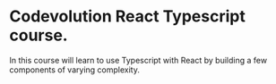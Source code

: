 # Codevolution React Typescript course.
In this course will learn to use Typescript with React by building a few components of varying complexity.
